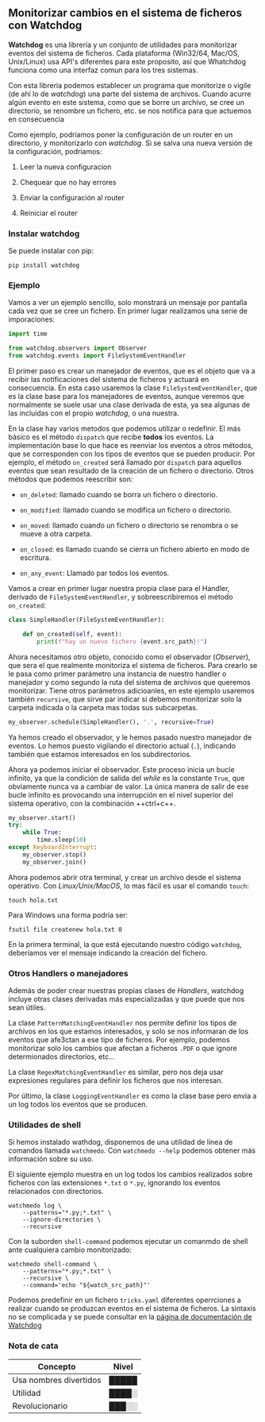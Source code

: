## Monitorizar cambios en el sistema de ficheros con Watchdog

**Watchdog** es una librería y un conjunto de utilidades para monitorizar
eventos del sistema de ficheros. Cada plataforma (Win32/64, Mac/OS, Unix/Linux)
usa API's diferentes para este proposito, así que Whatchdog funciona como una
interfaz comun para los tres sistemas.

Con esta libreria podemos establecer un programa que monitorize o vigile (de
ahí lo de *watchdog*) una parte del sistema de archivos. Cuando acurre algún
evento en este sistema, como que se borre un archivo, se cree  un directorio,
se renombre un fichero, etc. se nos notifica para que actuemos en consecuencia

Como ejemplo, podriamos poner la configuración de un router en un directorio, y
monitorizarlo con _watchdog_. Si se salva una nueva versión de la
configuración, podriamos:

1) Leer la nueva configuracion

2) Chequear que no hay errores

3) Enviar la configuración al router

4) Reiniciar el router


### Instalar watchdog

Se puede instalar con pip:

```shell
pip install watchdog
```

### Ejemplo

Vamos a ver un ejemplo sencillo, solo monstrará un mensaje por pantalla cada
vez que se cree un fichero. En primer lugar realizamos una serie de
imporaciones:

```python
import time

from watchdog.observers import Observer
from watchdog.events import FileSystemEventHandler
```

El primer paso es crear un manejador de eventos, que es el objeto que va a
recibir las notificaciones del sistema de ficheros y actuará en consecuencia.
En esta caso usaremos la clase `FileSystemEventHandler`, que es la clase base
para los manejadores de eventos, aunque veremos que normalmente se suele usar
una clase derivada de esta, ya sea algunas de las incluidas con el propio
_watchdog_, o una nuestra. 

En la clase hay varios metodos que podemos utilizar o redefinir. El
más básico es el método `dispatch` que recibe **todos** los eventos. La
implementación base lo que hace es reenviar los eventos a otros métodos, que se
corresponden con los tipos de eventos que se pueden producir. Por ejemplo, el
método `on_created` será llamado por `dispatch` para aquellos eventos
que sean resultado de la creación de un fichero o directorio. Otros métodos que
podemos reescribir son:

- `on_deleted`: llamado cuando se borra un fichero o directorio.

- `on_modified`: llamado cuando se modifica un fichero o directorio.

- `on_moved`: llamado cuando un fichero o directorio se renombra o se mueve a
  otra carpeta.

- `on_closed`: es llamado cuando se cierra un fichero abierto en modo de
  escritura.

- `on_any_event`: Llamado par todos los eventos. 


Vamos a crear en primer lugar
nuestra propia clase para el Handler, derivado de `FileSystemEventHandler`, y
sobreescribiremos el método `on_created`:


```python
class SimpleHandler(FileSystemEventHandler):

    def on_created(self, event):
        print(f"hay un nuevo fichero {event.src_path}!")
```

Ahora necesitamos otro objeto, conocido como el observador (*Observer*),
que sera el que realmente monitoriza el sistema de ficheros. Para crearlo se le
pasa como primer parámetro una instancia de nuestro handler o manejador y como
segundo la ruta del sistema de archivos que queremos monitorizar. Tiene
otros parámetros adicioanles, en este ejemplo usaremos también `recursive`, que
sirve par indicar si debemos monitorizar solo la carpeta indicada o la carpeta
mas todas sus subcarpetas.


```python
my_observer.schedule(SimpleHandler(), '.', recursive=True)
```

Ya hemos creado el observador, y le hemos pasado nuestro manejador de
eventos. Lo hemos puesto vigilando el directorio actual (`.`), indicando
también que estamos interesados en los subdirectorios.

Ahora ya podemos iniciar el observador. Este proceso inicia un bucle
infinito, ya que la condición de salida del _while_ es la constante
`True`, que obviamente nunca va a cambiar de valor. La única manera
de salir de ese bucle infinito es provocando una interrupción en el nivel
superior del sistema operativo, con la combinación ++ctrl+c++.

```python
my_observer.start()
try:
    while True:
        time.sleep(10)
except KeyboardInterrupt:
    my_observer.stop()
    my_observer.join()
```

Ahora podemos abrir otra terminal, y crear un archivo desde el sistema
operativo. Con _Linux/Unix/MacOS_, lo mas fácil es usar el comando `touch`:

```shell
touch hola.txt
```

Para Windows una forma podría ser:

```shell
fsutil file createnew hola.txt 0
```

En la primera terminal, la que está ejecutando nuestro código `watchdog`,
deberíamos ver el mensaje indicando la creación del fichero.

### Otros Handlers o manejadores

Además de poder crear nuestras propias clases de _Handlers_, watchdog
incluye otras clases derivadas más especializadas y que puede que nos sean
útiles.

La clase `PatternMatchingEventHandler` nos permite definir los tipos de
archivos en los que estamos interesados, y solo se nos informaran de los
eventos que afe3ctan a ese tipo de ficheros. Por ejemplo, podemos monitorizar
solo los cambios que afectan a ficheros `.PDF` o que ignore determionados
directorios, etc...

La clase `RegexMatchingEventHandler` es similar, pero nos deja usar expresiones
regulares para definir los ficheros que nos interesan.

Por último, la clase `LoggingEventHandler` es como la clase base pero envia a
un log todos los eventos que se producen.

### Utilidades de shell

Si hemos instalado wathdog, disponemos de una utilidad de línea de comandos
llamada `watchmedo`. Con `watchmedo --help` podemos obtener más información
sobre su uso.

El siguiente ejemplo muestra en un log todos los cambios realizados sobre
ficheros con las extensiones `*.txt` o `*.py`, ignorando los eventos
relacionados con directorios.

```shell
watchmedo log \
    --patterns="*.py;*.txt" \
    --ignore-directories \
    --recursive
```

Con la suborden `shell-command` podemos ejecutar un comanmdo de shell ante
cualquiera cambio monitorizado:

```shell
watchmedo shell-command \
    --patterns="*.py;*.txt" \
    --recursive \
    --command='echo "${watch_src_path}"'
```

Podemos predefinir en un fichero `tricks.yaml` diferentes operrciones a
realizar cuando se produzcan eventos en el sistema de ficheros. La sintaxis no
se complicada y se puede consultar en la [página de documentación de
Watchdog](https://python-watchdog.readthedocs.io/)

### Nota de cata

| Concepto               | Nivel |
| ---------------------- | ----- |
| Usa nombres divertidos | █████ |
| Utilidad               | ████░ |
| Revolucionario         | ███░░ |
